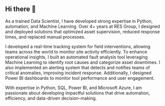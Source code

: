 ## Hi there 👋

As a trained Data Scientist, I have developed strong expertise in Python, automation, and Machine Learning. Over 4+ years at RES Group, I designed and deployed solutions that optimized asset supervision, reduced response times, and replaced manual processes.

I developed a real-time tracking system for field interventions, allowing teams across the world to monitor site activity efficiently. To enhance operational insights, I built an automated fault analysis tool leveraging Machine Learning to identify root causes and categorize asset downtimes. I also implemented an alerting system that detects and notifies teams of critical anomalies, improving incident response. Additionally, I designed Power BI dashboards to monitor tool performance and user engagement.

With expertise in Python, SQL, Power BI, and Microsoft Azure, I am passionate about developing impactful solutions that drive automation, efficiency, and data-driven decision-making.

<!--
**Napster2A/Napster2A** is a ✨ _special_ ✨ repository because its `README.md` (this file) appears on your GitHub profile.

Here are some ideas to get you started:

- 🔭 I’m currently working on ...
- 🌱 I’m currently learning ...
- 👯 I’m looking to collaborate on ...
- 🤔 I’m looking for help with ...
- 💬 Ask me about ...
- 📫 How to reach me: ...
- 😄 Pronouns: ...
- ⚡ Fun fact: ...
-->
